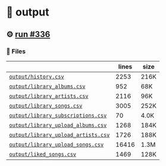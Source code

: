 # 📝  output 

## ⚙️ [run #336](https://github.com/jwenerd/ytm-dl/actions/runs/7839236423)

### 📁 Files

|                                                                         |lines|size|
|-------------------------------------------------------------------------|-----|----|
|[`output/history.csv` ](output/history.csv)                              |2253 |216K|
|[`output/library_albums.csv` ](output/library_albums.csv)                |952  |68K |
|[`output/library_artists.csv` ](output/library_artists.csv)              |2116 |96K |
|[`output/library_songs.csv` ](output/library_songs.csv)                  |3005 |252K|
|[`output/library_subscriptions.csv` ](output/library_subscriptions.csv)  |70   |4.0K|
|[`output/library_upload_albums.csv` ](output/library_upload_albums.csv)  |1268 |184K|
|[`output/library_upload_artists.csv` ](output/library_upload_artists.csv)|1726 |188K|
|[`output/library_upload_songs.csv` ](output/library_upload_songs.csv)    |16416|1.3M|
|[`output/liked_songs.csv` ](output/liked_songs.csv)                      |1469 |128K|